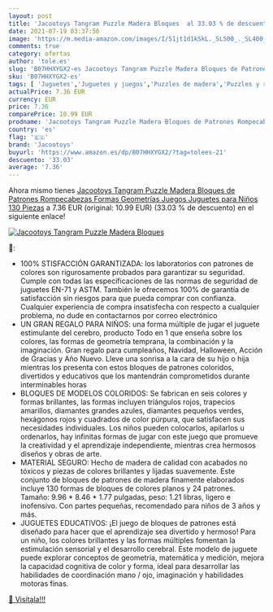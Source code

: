 ```yaml
---
layout: post
title: 'Jacootoys Tangram Puzzle Madera Bloques  al 33.03 % de descuento'
date: 2021-07-19 03:37:56
image: 'https://m.media-amazon.com/images/I/51jt1d1kSkL._SL500_._SL400_.jpg'
comments: true
category: ofertas
author: 'tole.es'
slug: 'B07HHXYGX2-es Jacootoys Tangram Puzzle Madera Bloques de Patrones...'
sku: 'B07HHXYGX2-es'
tags: [ 'Juguetes','Juguetes y juegos','Puzzles de madera','Puzzles y rompecabezas','jacootoys','juguetes','puzzle','rompecabezas', ]
actualPrice: 7.36 EUR
currency: EUR
price: 7.36
comparePrice: 10.99 EUR
prodname: 'Jacootoys Tangram Puzzle Madera Bloques de Patrones Rompecabezas Formas Geometrías Juegos Juguetes para Niños 130 Piezas'
country: 'es'
flag: '🇪🇸'
brand: 'Jacootoys'
buyurl: 'https://www.amazon.es/dp/B07HHXYGX2/?tag=tolees-21'
descuento: '33.03'
average: '7.36'
---
```


Ahora mismo tienes [Jacootoys Tangram Puzzle Madera Bloques de Patrones Rompecabezas Formas Geometrías Juegos Juguetes para Niños 130 Piezas](https://www.amazon.es/dp/B07HHXYGX2/?tag=tolees-21) a 7.36 EUR (original: 10.99 EUR) (33.03 %  de descuento) en el siguiente enlace!

[![Jacootoys Tangram Puzzle Madera Bloques ](https://m.media-amazon.com/images/I/51jt1d1kSkL._SL500_._SL400_.jpg)](https://www.amazon.es/dp/B07HHXYGX2/?tag=tolees-21)

🔎:

- 100% STISFACCIÓN GARANTIZADA: los laboratorios con patrones de colores son rigurosamente probados para garantizar su seguridad. Cumple con todas las especificaciones de las normas de seguridad de juguetes EN-71 y ASTM. También le ofrecemos 100% de garantía de satisfacción sin riesgos para que pueda comprar con confianza. Cualquier experiencia de compra insatisfecha con respecto a cualquier problema, no dude en contactarnos por correo electrónico
- UN GRAN REGALO PARA NIÑOS: una forma múltiple de jugar el juguete estimulante del cerebro, producto Todo en 1 que enseña sobre los colores, las formas de geometría temprana, la combinación y la imaginación. Gran regalo para cumpleaños, Navidad, Halloween, Acción de Gracias y Año Nuevo. Lleve una sonrisa a la cara de su hijo o hija mientras los presenta con estos bloques de patrones coloridos, divertidos y educativos que los mantendrán comprometidos durante interminables horas
- BLOQUES DE MODELOS COLORIDOS: Se fabrican en seis colores y formas brillantes, las formas incluyen triángulos rojos, trapecios amarillos, diamantes grandes azules, diamantes pequeños verdes, hexágonos rojos y cuadrados de color púrpura, que satisfacen sus necesidades individuales. Los niños pueden colocarlos, apilarlos u ordenarlos, hay infinitas formas de jugar con este juego que promueve la creatividad y el aprendizaje independiente, mientras crea hermosos diseños y obras de arte.
- MATERIAL SEGURO: Hecho de madera de calidad con acabados no tóxicos y piezas de colores brillantes y lijadas suavemente. Este conjunto de bloques de patrones de madera finamente elaborados incluye 130 formas de bloques de colores planos y 24 patrones. Tamaño: 9.96 * 8.46 * 1.77 pulgadas, peso: 1.21 libras, ligero e inofensivo. Con partes pequeñas, recomendado para niños de 3 años y más.
- JUGUETES EDUCATIVOS: ¡El juego de bloques de patrones está diseñado para hacer que el aprendizaje sea divertido y hermoso! Para un niño, los colores brillantes y las formas múltiples fomentan la estimulación sensorial y el desarrollo cerebral. Este modelo de juguete puede explorar conceptos de geometría, matemática y medición, mejora la capacidad cognitiva de color y forma, ideal para desarrollar las habilidades de coordinación mano / ojo, imaginación y habilidades motoras finas.

[🛒 Visítala!!!](https://www.amazon.es/dp/B07HHXYGX2/?tag=tolees-21)
